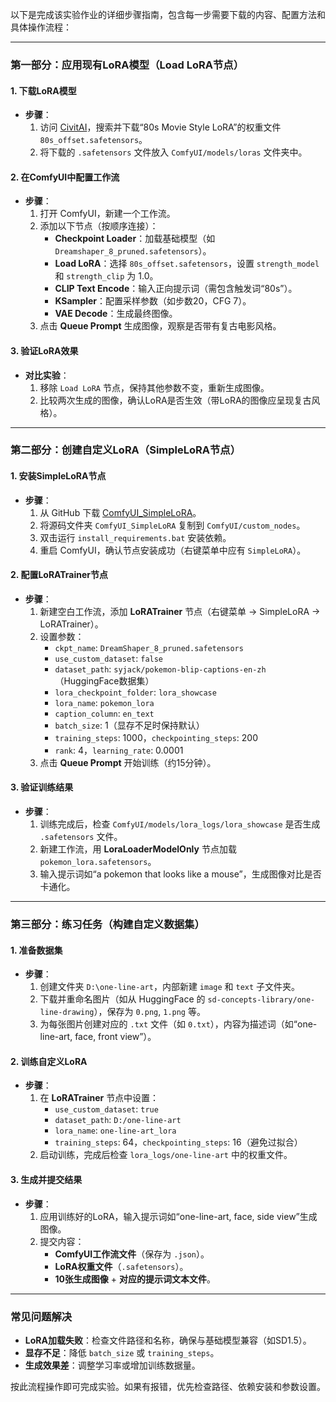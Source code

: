以下是完成该实验作业的详细步骤指南，包含每一步需要下载的内容、配置方法和具体操作流程：

---

### **第一部分：应用现有LoRA模型（Load LoRA节点）**
#### **1. 下载LoRA模型**
- **步骤**：
  1. 访问 [CivitAI](https://civitai.com)，搜索并下载“80s Movie Style LoRA”的权重文件 `80s_offset.safetensors`。
  2. 将下载的 `.safetensors` 文件放入 `ComfyUI/models/loras` 文件夹中。

#### **2. 在ComfyUI中配置工作流**
- **步骤**：
  1. 打开 ComfyUI，新建一个工作流。
  2. 添加以下节点（按顺序连接）：
     - **Checkpoint Loader**：加载基础模型（如 `Dreamshaper_8_pruned.safetensors`）。
     - **Load LoRA**：选择 `80s_offset.safetensors`，设置 `strength_model` 和 `strength_clip` 为 1.0。
     - **CLIP Text Encode**：输入正向提示词（需包含触发词“80s”）。
     - **KSampler**：配置采样参数（如步数20，CFG 7）。
     - **VAE Decode**：生成最终图像。
  3. 点击 **Queue Prompt** 生成图像，观察是否带有复古电影风格。

#### **3. 验证LoRA效果**
- **对比实验**：
  1. 移除 `Load LoRA` 节点，保持其他参数不变，重新生成图像。
  2. 比较两次生成的图像，确认LoRA是否生效（带LoRA的图像应呈现复古风格）。

---

### **第二部分：创建自定义LoRA（SimpleLoRA节点）**
#### **1. 安装SimpleLoRA节点**
- **步骤**：
  1. 从 GitHub 下载 [ComfyUI_SimpleLoRA](https://github.com/sifengshang/ComfyUI_SimpleLoRA)。
  2. 将源码文件夹 `ComfyUI_SimpleLoRA` 复制到 `ComfyUI/custom_nodes`。
  3. 双击运行 `install_requirements.bat` 安装依赖。
  4. 重启 ComfyUI，确认节点安装成功（右键菜单中应有 `SimpleLoRA`）。

#### **2. 配置LoRATrainer节点**
- **步骤**：
  1. 新建空白工作流，添加 **LoRATrainer** 节点（右键菜单 → SimpleLoRA → LoRATrainer）。
  2. 设置参数：
     - `ckpt_name`: `DreamShaper_8_pruned.safetensors`
     - `use_custom_dataset`: `false`
     - `dataset_path`: `syjack/pokemon-blip-captions-en-zh`（HuggingFace数据集）
     - `lora_checkpoint_folder`: `lora_showcase`
     - `lora_name`: `pokemon_lora`
     - `caption_column`: `en_text`
     - `batch_size`: 1（显存不足时保持默认）
     - `training_steps`: 1000，`checkpointing_steps`: 200
     - `rank`: 4，`learning_rate`: 0.0001
  3. 点击 **Queue Prompt** 开始训练（约15分钟）。

#### **3. 验证训练结果**
- **步骤**：
  1. 训练完成后，检查 `ComfyUI/models/lora_logs/lora_showcase` 是否生成 `.safetensors` 文件。
  2. 新建工作流，用 **LoraLoaderModelOnly** 节点加载 `pokemon_lora.safetensors`。
  3. 输入提示词如“a pokemon that looks like a mouse”，生成图像对比是否卡通化。

---

### **第三部分：练习任务（构建自定义数据集）**
#### **1. 准备数据集**
- **步骤**：
  1. 创建文件夹 `D:\one-line-art`，内部新建 `image` 和 `text` 子文件夹。
  2. 下载并重命名图片（如从 HuggingFace 的 `sd-concepts-library/one-line-drawing`），保存为 `0.png`, `1.png` 等。
  3. 为每张图片创建对应的 `.txt` 文件（如 `0.txt`），内容为描述词（如“one-line-art, face, front view”）。

#### **2. 训练自定义LoRA**
- **步骤**：
  1. 在 **LoRATrainer** 节点中设置：
     - `use_custom_dataset`: `true`
     - `dataset_path`: `D:/one-line-art`
     - `lora_name`: `one-line-art_lora`
     - `training_steps`: 64，`checkpointing_steps`: 16（避免过拟合）
  2. 启动训练，完成后检查 `lora_logs/one-line-art` 中的权重文件。

#### **3. 生成并提交结果**
- **步骤**：
  1. 应用训练好的LoRA，输入提示词如“one-line-art, face, side view”生成图像。
  2. 提交内容：
     - **ComfyUI工作流文件**（保存为 `.json`）。
     - **LoRA权重文件**（`.safetensors`）。
     - **10张生成图像** + **对应的提示词文本文件**。

---

### **常见问题解决**
- **LoRA加载失败**：检查文件路径和名称，确保与基础模型兼容（如SD1.5）。
- **显存不足**：降低 `batch_size` 或 `training_steps`。
- **生成效果差**：调整学习率或增加训练数据量。

按此流程操作即可完成实验。如果有报错，优先检查路径、依赖安装和参数设置。
